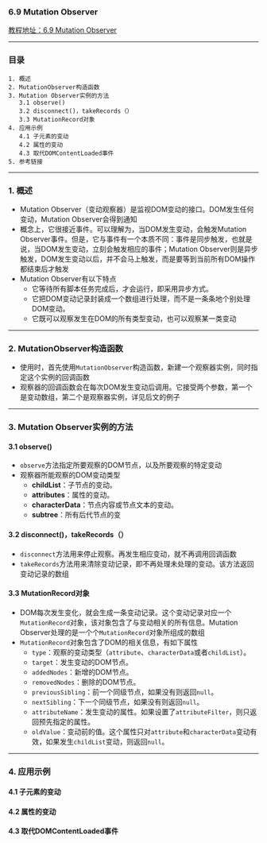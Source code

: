 ### 6.9  Mutation Observer
[教程地址：6.9 Mutation Observer](http://javascript.ruanyifeng.com/dom/mutationobserver.html)

---
### 目录
```
1. 概述
2. MutationObserver构造函数
3. Mutation Observer实例的方法
   3.1 observe()
   3.2 disconnect()，takeRecords（）
   3.3 MutationRecord对象
4. 应用示例
   4.1 子元素的变动
   4.2 属性的变动
   4.3 取代DOMContentLoaded事件
5. 参考链接
```

---
### 1. 概述
- Mutation Observer（变动观察器）是监视DOM变动的接口。DOM发生任何变动，Mutation Observer会得到通知
- 概念上，它很接近事件。可以理解为，当DOM发生变动，会触发Mutation Observer事件。但是，它与事件有一个本质不同：事件是同步触发，也就是说，当DOM发生变动，立刻会触发相应的事件；Mutation Observer则是异步触发，DOM发生变动以后，并不会马上触发，而是要等到当前所有DOM操作都结束后才触发
- Mutation Observer有以下特点
  *   它等待所有脚本任务完成后，才会运行，即采用异步方式。
  *   它把DOM变动记录封装成一个数组进行处理，而不是一条条地个别处理DOM变动。
  *   它既可以观察发生在DOM的所有类型变动，也可以观察某一类变动

---
### 2. MutationObserver构造函数
- 使用时，首先使用`MutationObserver`构造函数，新建一个观察器实例，同时指定这个实例的回调函数
- 观察器的回调函数会在每次DOM发生变动后调用。它接受两个参数，第一个是变动数组，第二个是观察器实例，详见后文的例子

---
### 3. Mutation Observer实例的方法

#### 3.1  observe()
- `observe`方法指定所要观察的DOM节点，以及所要观察的特定变动
- 观察器所能观察的DOM变动类型
  *   **childList**：子节点的变动。
  *   **attributes**：属性的变动。
  *   **characterData**：节点内容或节点文本的变动。
  *   **subtree**：所有后代节点的变

#### 3.2  disconnect()，takeRecords（）
- `disconnect`方法用来停止观察。再发生相应变动，就不再调用回调函数
- `takeRecords`方法用来清除变动记录，即不再处理未处理的变动。该方法返回变动记录的数组

#### 3.3  MutationRecord对象
- DOM每次发生变化，就会生成一条变动记录。这个变动记录对应一个`MutationRecord`对象，该对象包含了与变动相关的所有信息。Mutation Observer处理的是一个个`MutationRecord`对象所组成的数组
- `MutationRecord`对象包含了DOM的相关信息，有如下属性
  *   `type`：观察的变动类型（`attribute`、`characterData`或者`childList`）。
  *   `target`：发生变动的DOM节点。
  *   `addedNodes`：新增的DOM节点。
  *   `removedNodes`：删除的DOM节点。
  *   `previousSibling`：前一个同级节点，如果没有则返回`null`。
  *   `nextSibling`：下一个同级节点，如果没有则返回`null`。
  *   `attributeName`：发生变动的属性。如果设置了`attributeFilter`，则只返回预先指定的属性。
  *   `oldValue`：变动前的值。这个属性只对`attribute`和`characterData`变动有效，如果发生`childList`变动，则返回`null`。

---
### 4. 应用示例

#### 4.1  子元素的变动
#### 4.2  属性的变动
#### 4.3  取代DOMContentLoaded事件
